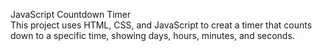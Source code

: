 JavaScript Countdown Timer
<br>
This project uses HTML, CSS, and JavaScript to creat a timer that counts down to a specific time, showing days, hours, minutes, and seconds.